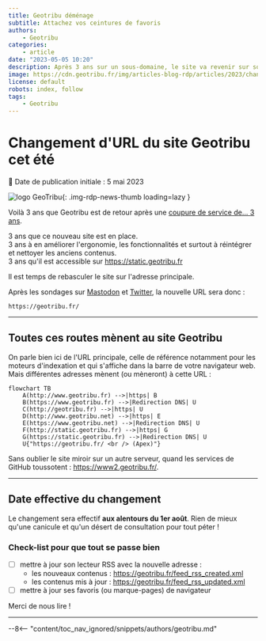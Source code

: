 ```yaml
---
title: Geotribu déménage
subtitle: Attachez vos ceintures de favoris
authors:
    - Geotribu
categories:
    - article
date: "2023-05-05 10:20"
description: Après 3 ans sur un sous-domaine, le site va revenir sur son domaine principal. Attachez vos ceintures de favoris !
image: https://cdn.geotribu.fr/img/articles-blog-rdp/articles/2023/changement_url_geotribu/demenagement_globe_terrestre.png
license: default
robots: index, follow
tags:
    - Geotribu
---
```


# Changement d'URL du site Geotribu cet été

:calendar: Date de publication initiale : 5 mai 2023

![logo GeoTribu](https://cdn.geotribu.fr/img/internal/charte/geotribu_logo_75x75.webp){: .img-rdp-news-thumb loading=lazy }

Voilà 3 ans que Geotribu est de retour après une [coupure de service de... 3 ans](/articles/2020/2020-08-31_geotribu_histoire/).  

3 ans que ce nouveau site est en place.  
3 ans à en améliorer l'ergonomie, les fonctionnalités et surtout à réintégrer et nettoyer les anciens contenus.  
3 ans qu'il est accessible sur <https://static.geotribu.fr>

Il est temps de rebasculer le site sur l'adresse principale.

Après les sondages sur [Mastodon](https://mapstodon.space/@geotribu/110270184196372019) et [Twitter](https://twitter.com/geotribu/status/1651526470991245312), la nouvelle URL sera donc :

```url
https://geotribu.fr/
```

----

## Toutes ces routes mènent au site Geotribu

On parle bien ici de l'URL principale, celle de référence notamment pour les moteurs d'indexation et qui s'affiche dans la barre de votre navigateur web.
Mais différentes adresses mènent (ou mèneront) à cette URL :

```mermaid
flowchart TB
    A(http://www.geotribu.fr) -->|https| B
    B(https://www.geotribu.fr) -->|Redirection DNS| U
    C(http://geotribu.fr) -->|https| U
    D(http://www.geotribu.net) -->|https| E
    E(https://www.geotribu.net) -->|Redirection DNS| U
    F(http://static.geotribu.fr) -->|https| G
    G(https://static.geotribu.fr) -->|Redirection DNS| U
    U{"https://geotribu.fr/ <br /> (Apex)"}
```

Sans oublier le site miroir sur un autre serveur, quand les services de GitHub toussotent : <https://www2.geotribu.fr/>.

----

## Date effective du changement

Le changement sera effectif **aux alentours du 1er août**. Rien de mieux qu'une canicule et qu'un désert de consultation pour tout péter !

### Check-list pour que tout se passe bien

- [ ] mettre à jour son lecteur RSS avec la nouvelle adresse :
    - les nouveaux contenus : <https://geotribu.fr/feed_rss_created.xml>
    - les contenus mis à jour : <https://geotribu.fr/feed_rss_updated.xml>
- [ ] mettre à jour ses favoris (ou marque-pages) de navigateur

Merci de nous lire !

----

--8<-- "content/toc_nav_ignored/snippets/authors/geotribu.md"
